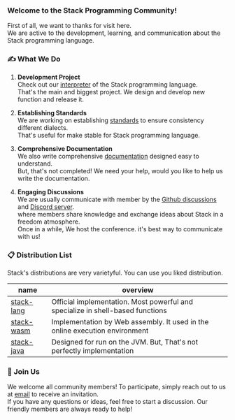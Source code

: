 ### Welcome to the Stack Programming Community!

First of all, we want to thanks for visit here. <br>
We are active to the development, learning, and communication about the Stack programming language.

### ✍ What We Do

1. **Development Project**<br>
   Check out our [interpreter](https://github.com/stack-community/stack-lang) of the Stack programming language.<br>
   That's the main and biggest project. We design and develop new function and release it.
   
3. **Establishing Standards**<br>
   We are working on establishing [standards](https://github.com/stack-community/standards) to ensure consistency different dialects.<br>
   That's useful for make stable for Stack programming language.
   
5. **Comprehensive Documentation**<br>
   We also write comprehensive [documentation](https://github.com/stack-community/documents) designed easy to understand.<br>
   But, that's not completed! We need your help, would you like to help us write the documentation.
   
7. **Engaging Discussions**<br>
   We are usually communicate with member by the [Github discussions](https://github.com/orgs/stack-community/discussions)  and [Discord server](https://discord.gg/d3vcWPKadu).<br>
   where members share knowledge and exchange ideas about Stack in a freedom atmosphere. <br>  Once in a while, We host the conference. it's best way to communicate with us!


### 📋 Distribution List
Stack's distributions are very varietyful. You can use you liked distribution.

|name|overview|
|-|-|
|[stack-lang](https://github.com/stack-community/stack-lang)|Official implementation. Most powerful and specialize in shell-based functions|
|[stack-wasm](https://github.com/stack-community/stack-wsam)|Implementation by Web assembly. It used in the online execution environment|
|[stack-java](https://github.com/stack-community/stack-java)|Designed for run on the JVM. But, That's not perfectly implementation |

### 👋 Join Us

We welcome all community members! To participate, simply reach out to us at [email](mailto:kajizukataichi@outlook.jp) to receive an invitation.<br>
If you have any questions or ideas, feel free to start a discussion. Our friendly members are always ready to help!
